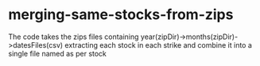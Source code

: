 # merging-same-stocks-from-zips
The code takes the zips files containing year(zipDir)->months(zipDir)->datesFiles(csv) extracting each stock in each strike and combine it into a single file named as per stock
